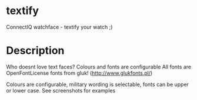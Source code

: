 # textify
ConnectIQ watchface - textify your watch ;)

# Description
Who doesnt love text faces? Colours and fonts are configurable
All fonts are OpenFontLicense fonts from gluk! (http://www.glukfonts.pl/)

Colours are configurable, military wording is selectable, fonts can be upper or lower case. See screenshots for examples